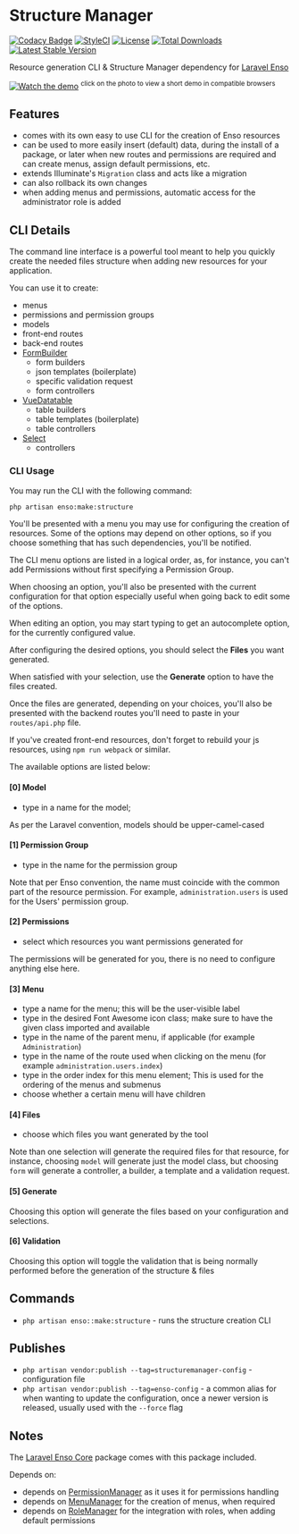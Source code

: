 # Structure Manager
[![Codacy Badge](https://api.codacy.com/project/badge/Grade/e4d11f692afc45769893a5299069e643)](https://www.codacy.com/app/laravel-enso/StructureManager?utm_source=github.com&amp;utm_medium=referral&amp;utm_content=laravel-enso/StructureManager&amp;utm_campaign=Badge_Grade)
[![StyleCI](https://styleci.io/repos/95235866/shield?branch=master)](https://styleci.io/repos/95235866)
[![License](https://poser.pugx.org/laravel-enso/structuremanager/license)](https://packagist.org/packages/laravel-enso/structuremanager)
[![Total Downloads](https://poser.pugx.org/laravel-enso/structuremanager/downloads)](https://packagist.org/packages/laravel-enso/structuremanager)
[![Latest Stable Version](https://poser.pugx.org/laravel-enso/structuremanager/version)](https://packagist.org/packages/laravel-enso/structuremanager)

Resource generation CLI & Structure Manager dependency for [Laravel Enso](https://github.com/laravel-enso/Enso)

[![Watch the demo](https://laravel-enso.github.io/structuremanager/screenshots/bulma_001_thumb.png)](https://laravel-enso.github.io/structuremanager/videos/bulma_demo01.mp4)
<sup>click on the photo to view a short demo in compatible browsers</sup>

## Features
- comes with its own easy to use CLI for the creation of Enso resources
- can be used to more easily insert (default) data, during the install of a package, or later when new routes and permissions are required and can create menus, assign default permissions, etc.
- extends Illuminate's `Migration` class and acts like a migration
- can also rollback its own changes
- when adding menus and permissions, automatic access for the administrator role is added

    
## CLI Details
The command line interface is a powerful tool meant to help you quickly create the needed files structure
when adding new resources for your application.

You can use it to create:
* menus
* permissions and permission groups
* models
* front-end routes
* back-end routes
* [FormBuilder](https://github.com/laravel-enso/FormBuilder)
    * form builders
    * json templates (boilerplate)
    * specific validation request
    * form controllers
* [VueDatatable](https://github.com/laravel-enso/VueDatatable) 
    * table builders
    * table templates (boilerplate)
    * table controllers
* [Select](https://github.com/laravel-enso/Select)
    * controllers

### CLI Usage
You may run the CLI with the following command:
```bash
php artisan enso:make:structure
```

You'll be presented with a menu you may use for configuring the creation of resources.
Some of the options may depend on other options, so if you choose something that has such
dependencies, you'll be notified.

The CLI menu options are listed in a logical order, as, for instance, 
you can't add Permissions without first specifying a Permission Group. 

When choosing an option, you'll also be presented with the current configuration for that option
especially useful when going back to edit some of the options.

When editing an option, you may start typing to get an autocomplete option, 
for the currently configured value.

After configuring the desired options, you should select the **Files** you want generated.

When satisfied with your selection, use the **Generate** option to have the files created.

Once the files are generated, depending on your choices, 
you'll also be presented with the backend routes you'll need to paste in your `routes/api.php` file.

If you've created front-end resources, don't forget to rebuild your js resources, 
using `npm run webpack` or similar.

The available options are listed below:

#### [0] Model
- type in a name for the model;

As per the Laravel convention, models should be upper-camel-cased

#### [1] Permission Group
- type in the name for the permission group

Note that per Enso convention, the name must coincide with the common part of the resource permission. 
For example, `administration.users` is used for the Users' permission group. 

#### [2] Permissions
- select which resources you want permissions generated for

The permissions will be generated for you, there is no need to configure anything else here.

#### [3] Menu
- type a name for the menu; this will be the user-visible label
- type in the desired Font Awesome icon class; make sure to have the given class imported and available  
- type in the name of the parent menu, if applicable (for example `Administration`)
- type in the name of the route used when clicking on the menu (for example `administration.users.index`)
- type in the order index for this menu element; This is used for the ordering of the menus and submenus 
- choose whether a certain menu will have children

#### [4] Files
- choose which files you want generated by the tool

Note than one selection will generate the required files for that resource, 
for instance, choosing `model` will generate just the model class, but choosing `form`
 will generate a controller, a builder, a template and a validation request.

#### [5] Generate
Choosing this option will generate the files based on your configuration and selections.

#### [6] Validation
Choosing this option will toggle the validation that is being normally performed 
before the generation of the structure & files 

## Commands
- `php artisan enso::make:structure` - runs the structure creation CLI 

## Publishes
- `php artisan vendor:publish --tag=structuremanager-config` - configuration file
- `php artisan vendor:publish --tag=enso-config` - a common alias for when wanting to update the configuration,
once a newer version is released, usually used with the `--force` flag

## Notes

The [Laravel Enso Core](https://github.com/laravel-enso/Core) package comes with this package included.

Depends on:
- depends on [PermissionManager](https://github.com/laravel-enso/PermissionManager) as it uses it for permissions handling
- depends on [MenuManager](https://github.com/laravel-enso/MenuManager) for the creation of menus, when required
- depends on [RoleManager](https://github.com/laravel-enso/RoleManager) for the integration with roles, when adding default permissions
